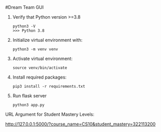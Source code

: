 #Dream Team GUI

1. Verify that Python version >=3.8
    ```
    python3 -V
    >>> Python 3.8
    ```
2. Initialize virtual environment with:
    ```
    python3 -m venv venv
    ```
3. Activate virtual environment:
    ```
    source venv/bin/activate
    ```
4. Install required packages:
    ```
    pip3 install -r requirements.txt
    ```
5. Run flask server
    ```
    python3 app.py
    ```

URL Argument for Student Mastery Levels:

http://127.0.0.1:5000/?course_name=CS10&student_mastery=322113200
